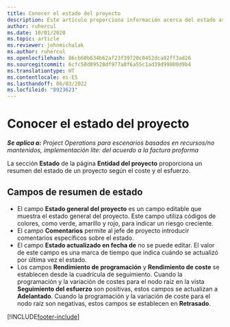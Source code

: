 ```yaml
---
title: Conocer el estado del proyecto
description: Este artículo proporciona información acerca del estado asignado a proyectos en Dynamics 365 Project Operations.
author: ruhercul
ms.date: 10/01/2020
ms.topic: article
ms.reviewer: johnmichalak
ms.author: ruhercul
ms.openlocfilehash: 86cb60b634b62af23f39720c0452dca82ff3ad26
ms.sourcegitcommit: 6cfc50d89528df977a8f6a55c1ad39d99800d9b4
ms.translationtype: HT
ms.contentlocale: es-ES
ms.lasthandoff: 06/03/2022
ms.locfileid: "8923623"
---
```

# <a name="understand-project-status"></a>Conocer el estado del proyecto

_**Se aplica a:** Project Operations para escenarios basados en recursos/no mantenidos, implementación lite: del acuerdo a la factura proforma_


La sección **Estado** de la página **Entidad del proyecto** proporciona un resumen del estado de un proyecto según el coste y el esfuerzo.


## <a name="status-summary-fields"></a>Campos de resumen de estado

- El campo **Estado general del proyecto** es un campo editable que muestra el estado general del proyecto. Este campo utiliza códigos de colores, como verde, amarillo y rojo, para indicar un riesgo creciente. 
- El campo **Comentarios** permite al jefe de proyecto introducir comentarios específicos sobre el estado. 
- El campo **Estado actualizado en fecha de** no se puede editar. El valor de este campo es una marca de tiempo que indica cuándo se actualizó por última vez el estado.
- Los campos **Rendimiento de programación** y **Rendimiento de coste** se establecen desde la cuadrícula de seguimiento. Cuando la programación y la variación de costes para el nodo raíz en la vista **Seguimiento del esfuerzo** son positivas, estos campos se actualizan a **Adelantado**. Cuando la programación y la variación de coste para el nodo raíz son negativas, estos campos se establecen en **Retrasado**.


[!INCLUDE[footer-include](../includes/footer-banner.md)]